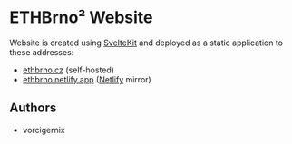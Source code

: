 # ETHBrno² Website

Website is created using [SvelteKit](https://kit.svelte.dev/) and deployed as a static application to these addresses:
* [ethbrno.cz](https://ethbrno.cz) (self-hosted)
* [ethbrno.netlify.app](https://ethbrno.netlify.app/) ([Netlify](https://www.netlify.com/) mirror)

## Authors

* vorcigernix